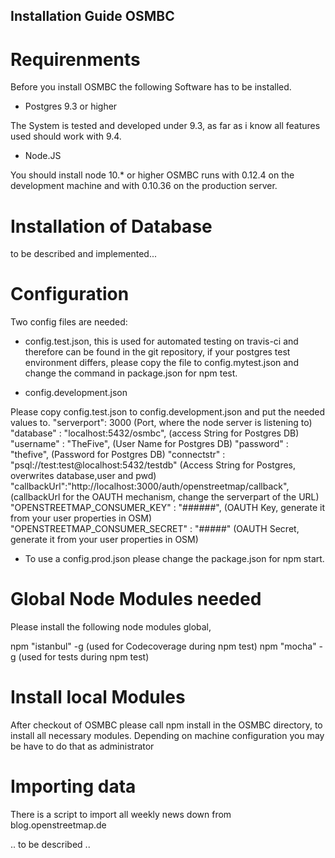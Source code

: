 ## Installation Guide OSMBC

# Requirenments

Before you install OSMBC the following Software has to be installed.

* Postgres 9.3 or higher

The System is tested and developed under 9.3, as far as i know all features
used should work with 9.4.

* Node.JS

You should install node 10.* or higher
OSMBC runs with 0.12.4 on the development machine and with 0.10.36 on the 
production server.

# Installation of Database

to be described and implemented...

# Configuration

Two config files are needed:

* config.test.json, this is used for automated testing on travis-ci and 
therefore can be found in the git repository, if your postgres test environment differs, please copy the file to config.mytest.json and change the command in package.json for npm test.

* config.development.json 

Please copy config.test.json to config.development.json and put the needed values to.
  "serverport": 3000 (Port, where the node server is listening to)
  "database" : "localhost:5432/osmbc", (access String for Postgres DB)
  "username" : "TheFive", (User Name for Postgres DB)
  "password" : "thefive", (Password for Postgres DB)
  "connectstr" : "psql://test:test@localhost:5432/testdb"
                    (Access String for Postgres, overwrites database,user and pwd)
  "callbackUrl":"http://localhost:3000/auth/openstreetmap/callback",
          (callbackUrl for the OAUTH mechanism, change the serverpart of the URL)
  "OPENSTREETMAP_CONSUMER_KEY" : "######",
          (OAUTH Key, generate it from your user properties in OSM)
  "OPENSTREETMAP_CONSUMER_SECRET" : "#####"
           (OAUTH Secret, generate it from your user properties in OSM)

* To use a config.prod.json please change the package.json for npm start.  


# Global Node Modules needed

Please install the following node modules global, 

npm "istanbul" -g  (used for Codecoverage during npm test)
npm "mocha"    -g  (used for tests during npm test)

# Install local Modules

After checkout of OSMBC please call 
npm install 
in the OSMBC directory, to install all necessary modules. 
Depending on machine configuration you may be have to do that as administrator


# Importing data

There is a script to import all weekly news down from blog.openstreetmap.de

.. to be described ..
